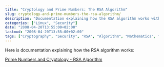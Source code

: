 ```yaml
---
title: "Cryptology and Prime Numbers: The RSA Algorithm"
slug: cryptology-and-prime-numbers-the-rsa-algorithm/
description: "Documentation explaining how the RSA algorithm works with prime numbers in cryptology."
categories: ["Linux", "Security"]
date: "2008-04-20T13:55:00+02:00"
lastmod: "2008-04-20T13:55:00+02:00"
tags: ["Cryptography", "Security", "RSA", "Algorithm", "Mathematics", "Prime Numbers", "Encryption"]
---
```


Here is documentation explaining how the RSA algorithm works:

[Prime Numbers and Cryptology - RSA Algorithm](../../static/pdf/nombres_premiers_et_cryptologie_-_algorithme_rsa.pdf)
